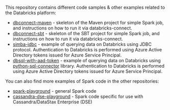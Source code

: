 This repository contains different code samples & other examples related to the Databricks platform:

* [dbconnect-maven](dbconnect-maven) - skeleton of the Maven project for simple Spark job, and instructions on how to run it via databricks-connect.
* [dbconnect-sbt](dbconnect-sbt) - skeleton of the SBT project for simple Spark job, and instructions on how to run it via databricks-connect.
* [simba-jdbc](simba-jdbc) - example of querying data on Databricks using JDBC protocol.  Authentication to Databricks is performed using Azure Active Directory tokens issued for Azure Service Principal.
* [dbsql-with-aad-token](dbsql-with-aad-token) - example of querying data on Databricks using [python-sql-connector](https://docs.databricks.com/dev-tools/python-sql-connector.html) library.  Authentication to Databricks is performed using Azure Active Directory tokens issued for Azure Service Principal.


You can also find more examples of Spark code in the other repositories:
* [spark-playground](https://github.com/alexott/spark-playground) - general Spark code
* [cassandra-dse-playground](https://github.com/alexott/cassandra-dse-playground) - Spark code specific for use with Cassandra/DataStax Enterprise (DSE)


